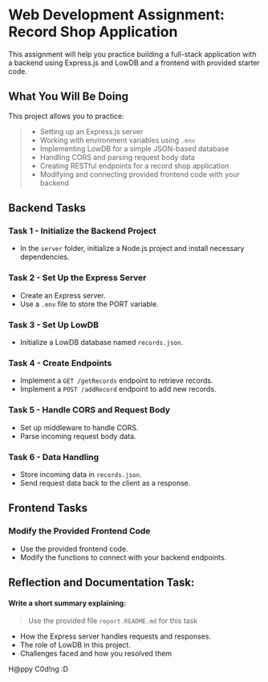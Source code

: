 # Web Development Assignment: Record Shop Application

This assignment will help you practice building a full-stack application with a backend using Express.js and LowDB and a frontend with provided starter code.

## What You Will Be Doing

This project allows you to practice:

> - Setting up an Express.js server
> - Working with environment variables using `.env`
> - Implementing LowDB for a simple JSON-based database
> - Handling CORS and parsing request body data
> - Creating RESTful endpoints for a record shop application
> - Modifying and connecting provided frontend code with your backend

## Backend Tasks

### Task 1 - Initialize the Backend Project

- In the `server` folder, initialize a Node.js project and install necessary dependencies.

### Task 2 - Set Up the Express Server

- Create an Express server.
- Use a `.env` file to store the PORT variable.

### Task 3 - Set Up LowDB

- Initialize a LowDB database named `records.json`.

### Task 4 - Create Endpoints

- Implement a `GET /getRecords` endpoint to retrieve records.
- Implement a `POST /addRecord` endpoint to add new records.

### Task 5 - Handle CORS and Request Body

- Set up middleware to handle CORS.
- Parse incoming request body data.

### Task 6 - Data Handling

- Store incoming data in `records.json`.
- Send request data back to the client as a response.

## Frontend Tasks

### Modify the Provided Frontend Code

- Use the provided frontend code.
- Modify the functions to connect with your backend endpoints.

## Reflection and Documentation Task:

#### Write a short summary explaining:

> Use the provided file `report.README.md` for this task

- How the Express server handles requests and responses.
- The role of LowDB in this project.
- Challenges faced and how you resolved them

H@ppy C0d!ng :D
